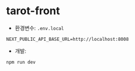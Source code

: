 # tarot-front

- 환경변수: `.env.local`
```
NEXT_PUBLIC_API_BASE_URL=http://localhost:8008
```
- 개발:
```
npm run dev
```
